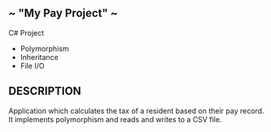~ "My Pay Project" ~
---------------------

C# Project
- Polymorphism 
- Inheritance
- File I/O

DESCRIPTION
------------

Application which calculates the tax of a resident based on their pay record. It implements polymorphism and reads and writes to a CSV file. 
